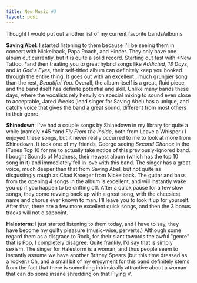 ```yaml
---
title: New Music #3
layout: post
---
```


Thought I would put out another list of my current favorite bands/albums.  

**Saving Abel**: I started listening to them because I'll be seeing them in concert with Nickelback, Papa Roach, and Hinder. They only have one album out currently, but it is quite a solid record. Starting out fast with *New Tattoo, *and then treating you to great hybrid songs like *Addicted*, *18 Days*, and *In God's Eyes*, their self-titled album can definitely keep you hooked through the entire thing. It goes out with an excellent , much grungier song than the rest, *Beautiful You*. Overall, the album itself is a great, fluid piece, and the band itself has definite potential and skill. Unlike many bands these days, where the vocalists rely heavily on special mixing to sound even close to acceptable, Jared Weeks (lead singer for Saving Abel) has a unique, and catchy voice that gives the band a great sound, different from most others in their genre.  

**Shinedown**: I've had a couple songs by Shinedown in my library for quite a while (namely *45 *and *Fly From the Inside*, both from Leave a Whisper.) I enjoyed these songs, but it never really occurred to me to look at more from Shinedown. It took one of my friends, George seeing *Second Chance* in the iTunes Top 10 for me to actually take notice of this previously-ignored band. I bought Sounds of Madness, their newest album (which has the top 10 song in it) and immediately fell in love with this band. The singer has a great voice, much deeper than that from Saving Abel, but not quite as disgustingly rough as Chad Kroeger from Nickelback. The guitar and bass from the opening 4 songs in the album is excellent, and will instantly wake you up if you happen to be drifting off. After a quick pause for a few slow songs, they come revving back up with a great song, with the cheesiest name and chorus ever known to man. I'll leave you to look it up for yourself. After that, there are a few more excellent quick songs, and then the 3 bonus tracks will not disappoint.  

**Halestorm**: I just started listening to them today, and I have to say, they have become my guilty pleasure (music-wise, perverts.) Although some regard them as a disgrace to Rock, for their slant towards the awful "genre" that is Pop, I completely disagree. Quite frankly, I'd say that is simply sexism. The singer for Halestorm is a woman, and thus people seem to instantly assume we have another Britney Spears (but this time dressed as a rocker.) Oh, and a small bit of my enjoyment for this band definitely stems from the fact that there is something intrinsically attractive about a woman that can do some insane shredding on that Flying V.  